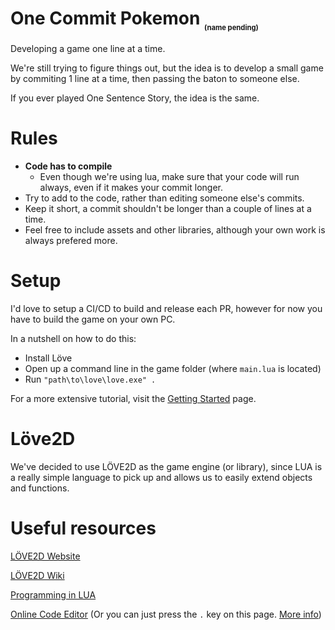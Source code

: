 # One Commit Pokemon  <sup><sub><sub><sub><sub>(name pending)</sup></sub></sub></sub></sub>

Developing a game one line at a time.

We're still trying to figure things out, but the idea is to develop a small game by commiting 1 line at a time, then passing the baton to someone else.

If you ever played One Sentence Story, the idea is the same.

# Rules

 - **Code has to compile**
    - Even though we're using lua, make sure that your code will run always, even if it makes your commit longer.
 - Try to add to the code, rather than editing someone else's commits.
 - Keep it short, a commit shouldn't be longer than a couple of lines at a time.
 - Feel free to include assets and other libraries, although your own work is always prefered more.

# Setup

I'd love to setup a CI/CD to build and release each PR, however for now you have to build the game on your own PC.

In a nutshell on how to do this:
 - Install Löve
 - Open up a command line in the game folder (where `main.lua` is located)
 - Run `"path\to\love\love.exe" .`

For a more extensive tutorial, visit the [Getting Started](https://love2d.org/wiki/Getting_Started) page.

# Löve2D

We've decided to use LÖVE2D as the game engine (or library), since LUA is a really simple language to pick up and allows us to easily extend objects and functions.


# Useful resources
[LÖVE2D Website](https://love2d.org/)

[LÖVE2D Wiki](https://love2d.org/wiki/Main_Page)

[Programming in LUA](https://www.lua.org/pil/contents.html)

[Online Code Editor](https://github.dev/Luminighty/one-commit-pokemon) (Or you can just press the `.` key on this page. [More info](https://github.com/github/dev))
